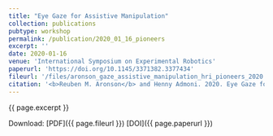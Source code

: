 ```yaml
---
title: "Eye Gaze for Assistive Manipulation"
collection: publications
pubtype: workshop
permalink: /publication/2020_01_16_pioneers
excerpt: ''
date: 2020-01-16
venue: 'International Symposium on Experimental Robotics'
paperurl: 'https://doi.org/10.1145/3371382.3377434'
fileurl: '/files/aronson_gaze_assistive_manipulation_hri_pioneers_2020.pdf'
citation: '<b>Reuben M. Aronson</b> and Henny Admoni. 2020. Eye Gaze for Assistive Manipulation. In <i>Companion of the 2020 ACM/IEEE International Conference on Human-Robot Interaction (HRI ’20 Companion)</i>, March 23–26, 2020, Cambridge, United Kingdom. ACM, New York, NY, USA.'
---
```

{{ page.excerpt }}

Download: [PDF]({{ page.fileurl }}) [DOI]({{ page.paperurl }})